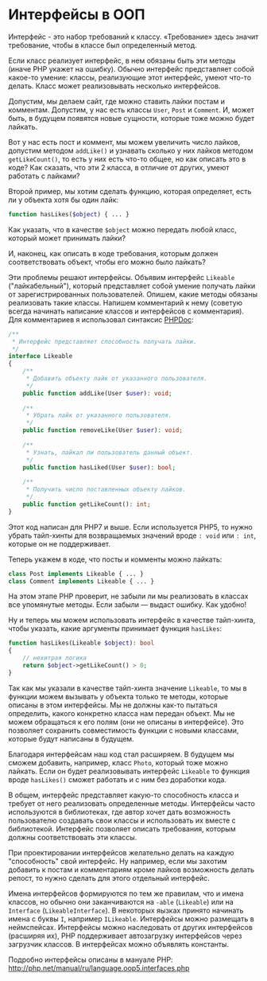 # Интерфейсы в ООП

Интерфейс - это набор требований к классу. «Требование» здесь значит требование, чтобы в классе был определенный метод.

Если класс реализует интерфейс, в нем обязаны быть эти методы (иначе PHP укажет на ошибку). Обычно интерфейс представляет собой какое-то умение: классы, реализующие этот интерфейс, умеют что-то делать. Класс может реализовывать несколько интерфейсов.

Допустим, мы делаем сайт, где можно ставить лайки постам и комментам. Допустим, у нас есть классы `User`, `Post` и `Comment`. И, может быть, в будущем появятся новые сущности, которые тоже можно будет лайкать. 

Вот у нас есть пост и коммент, мы можем увеличить число лайков, допустим методом `addLike()` и узнавать сколько у них лайков методом `getLikeCount()`, то есть у них есть что-то общее, но как описать это в коде? Как сказать, что эти 2 класса, в отличие от других, умеют работать с лайками?  

Второй пример, мы хотим сделать функцию, которая определяет, есть ли у объекта хотя бы один лайк: 

```php
function hasLikes($object) { ... }
```

Как указать, что в качестве `$object` можно передать любой класс, который может принимать лайки?

И, наконец, как описать в коде требования, которым должен соответствовать объект, чтобы его можно было лайкать? 

Эти проблемы решают интерфейсы. Объявим интерфейс `Likeable` ("лайкабельный"), который представляет собой умение получать лайки от зарегистрированных пользователей. Опишем, какие методы обязаны реализовать такие классы. Напишем комментарий к нему (советую всегда начинать написание классов и интерфейсов с комментария). Для комментариев я использовал синтаксис [PHPDoc](https://ru.wikipedia.org/wiki/PHPDoc): 

```php
/**
 * Интерфейс представляет способность получать лайки.
 */
interface Likeable
{
    /**
     * Добавить объекту лайк от указанного пользователя.
     */   
    public function addLike(User $user): void;
    
    /**
     * Убрать лайк от указанного пользователя.
     */
    public function removeLike(User $user): void;
    
    /** 
     * Узнать, лайкал ли пользователь данный объект.
     */
    public function hasLiked(User $user): bool;
    
    /**
     * Получить число поставленных объекту лайков.
     */
    public function getLikeCount(): int;
}
```

Этот код написан для PHP7 и выше. Если используется PHP5, то нужно убрать тайп-хинты для возвращаемых значений вроде `: void` или `: int`, которые он не поддерживает.

Теперь укажем в коде, что посты и комменты можно лайкать: 

```php
class Post implements Likeable { ... }
class Comment implements Likeable { ... }
```

На этом этапе PHP проверит, не забыли ли мы реализовать в классах все упомянутые методы. Если забыли — выдаст ошибку. Как удобно! 

Ну и теперь мы можем использовать интерфейс в качестве тайп-хинта, чтобы указать, какие аргументы принимает функция `hasLikes`: 

```php
function hasLikes(Likeable $object): bool 
{
    // нехитрая логика
    return $object->getLikeCount() > 0;
}
```

Так как мы указали в качестве тайп-хинта значение `Likeable`, то мы в функции можем вызывать у объекта только те методы, которые описаны в этом интерфейсы. Мы не должны как-то пытаться определить, какого конкретно класса нам передан объект. Мы не можем обращаться к его полям (они не описаны в интерфейсе). Это позволяет сохранить совместимость функции с новыми классами, которые будут написаны в будущем.

Благодаря интерфейсам наш код стал расширяем. В будущем мы сможем добавить, например, класс `Photo`, который тоже можно лайкать. Если он будет реализовывать интерфейс `Likeable` то функция вроде `hasLikes()` сможет работать и с ним без доработки кода.

В общем, интерфейс представляет какую-то способность класса и требует от него реализовать определенные методы. Интерфейсы часто используются в библиотеках, где автор хочет дать возможность пользователю создавать свои классы и использовать их вместе с библиотекой. Интерфейс позволяет описать требования, которым должны соответствовать эти классы.

При проектировании интерфейсов желательно делать на каждую "способность" свой интерфейс. Ну например, если мы захотим добавить к постам и комментариям кроме лайков возможность делать репост, то нужно сделать для этого отдельный интерфейс.

Имена интерфейсов формируются по тем же правилам, что и имена классов, но обычно они заканчиваются на `-able` (`Likeable`) или на `Interface` (`LikeableInterface`). В некоторых яызках принято начинать имена с буквы `I`, например `ILikeable`. Интерфейсы можно размещать в неймспейсах. Интерфейсы можно наследовать от других интерфейсов (расширяя их), PHP поддерживает автозагрузку интерфейсов через загрузчик классов. В интерфейсах можно объявлять константы.

Подробно интерфейсы описаны в мануале PHP: http://php.net/manual/ru/language.oop5.interfaces.php

